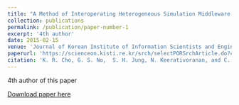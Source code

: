 ```yaml
---
title: "A Method of Interoperating Heterogeneous Simulation Middleware for L-V-C Combined Environment"
collection: publications
permalink: /publication/paper-number-1
excerpt: '4th author'
date: 2015-02-15
venue: 'Journal of Korean Institute of Information Scientists and Engineers'
paperurl: 'https://scienceon.kisti.re.kr/srch/selectPORSrchArticle.do?cn=JAKO201507158234846&dbt=NART'
citation: 'K. R. Cho, G. S. No,  S. H. Jung, N. Keerativoranan, and C. K. Kim, "A Method of Interoperating Heterogeneous Simulation Middleware for L-V-C Combined Environment," <i>Journal of KIISE</i>, vol. 42, no. 2, pp. 213-219, Nov. 2015.'
---
```

4th author of this paper

[Download paper here](https://scienceon.kisti.re.kr/srch/selectPORSrchArticle.do?cn=JAKO201507158234846&dbt=NART)
